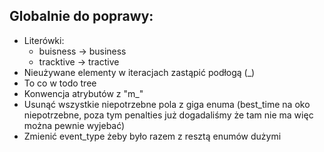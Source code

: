 ## Globalnie do poprawy:
- Literówki:
    - buisness -> business
    - tracktive -> tractive
- Nieużywane elementy w iteracjach zastąpić podłogą (\_)
- To co w todo tree
- Konwencja atrybutów z "m\_"
- Usunąć wszystkie niepotrzebne pola z giga enuma (best\_time na oko niepotrzebne, poza tym penalties już dogadaliśmy że tam nie ma więc można pewnie wyjebać)
- Zmienić event_type żeby było razem z resztą enumów dużymi